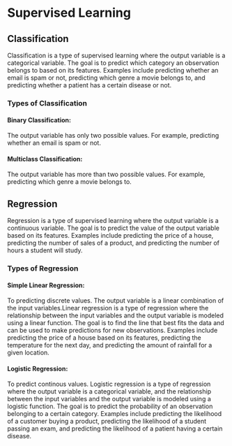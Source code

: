 # Supervised Learning

## Classification

Classification is a type of supervised learning where the output variable is a categorical variable. The goal is to predict which category an observation belongs to based on its features. Examples include predicting whether an email is spam or not, predicting which genre a movie belongs to, and predicting whether a patient has a certain disease or not.

### Types of Classification

#### Binary Classification:

The output variable has only two possible values. For example, predicting whether an email is spam or not.

#### Multiclass Classification:

The output variable has more than two possible values. For example, predicting which genre a movie belongs to.

## Regression

Regression is a type of supervised learning where the output variable is a continuous variable. The goal is to predict the value of the output variable based on its features. Examples include predicting the price of a house, predicting the number of sales of a product, and predicting the number of hours a student will study.

### Types of Regression

#### Simple Linear Regression:

To predicting discrete values. The output variable is a linear combination of the input variables.Linear regression is a type of regression where the relationship between the input variables and the output variable is modeled using a linear function. The goal is to find the line that best fits the data and can be used to make predictions for new observations. Examples include predicting the price of a house based on its features, predicting the temperature for the next day, and predicting the amount of rainfall for a given location.

#### Logistic Regression:

To predict continous values. Logistic regression is a type of regression where the output variable is a categorical variable, and the relationship between the input variables and the output variable is modeled using a logistic function. The goal is to predict the probability of an observation belonging to a certain category. Examples include predicting the likelihood of a customer buying a product, predicting the likelihood of a student passing an exam, and predicting the likelihood of a patient having a certain disease.
